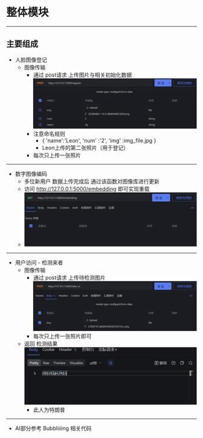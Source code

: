 # 整体模块
---
## 主要组成
- 人脸图像登记
  - 图像传输
    - 通过 post请求 上传图片与相关初始化数据![20221008_181645_84](image/20221008_181645_84.png)
    - 注意命名规则
      - { 'name':'Leon',
          'num' :'2',
          'img' :img_file.jpg
        }
      - Leon上传的第二张照片（用于登记）
    - 每次只上传一张照片
---
- 数字图像编码
  - 多位新用户 数据上传完成后 通过该函数对图像库进行更新
  - 访问 http://127.0.0.1:5000/embedding 即可实现重载
  - ![20221008_182902_91](image/20221008_182902_91.png)

---
- 用户访问 - 检测来者
  - 图像传输
    - 通过 post请求 上传待检测图片![20221008_182106_44](image/20221008_182106_44.png)
    - 每次只上传一张照片即可
  - 返回 检测结果![20221008_182222_17](image/20221008_182222_17.png)
    - 此人为特朗普
---
- AI部分参考 Bubbliiiing 相关代码
